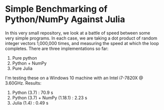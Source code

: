 Simple Benchmarking of Python/NumPy Against Julia
=================================================

In this very small repository, we look at a battle of speed between some
very simple programs. In each case, we are taking a dot product of random
integer vectors 1,000,000 times, and measuring the speed at which the loop
completes. There are three implementations so far:

1. Pure python
2. Python + NumPy
3. Pure Julia

I'm testing these on a Windows 10 machine with an Intel i7-7820X
@ 3.60GHz. Results:

1. Python (3.7) : 70.9 s
2. Python (3.7) + NumPy (1.18.1) : 2.23 s
3. Julia (1.4) : 0.49 s

